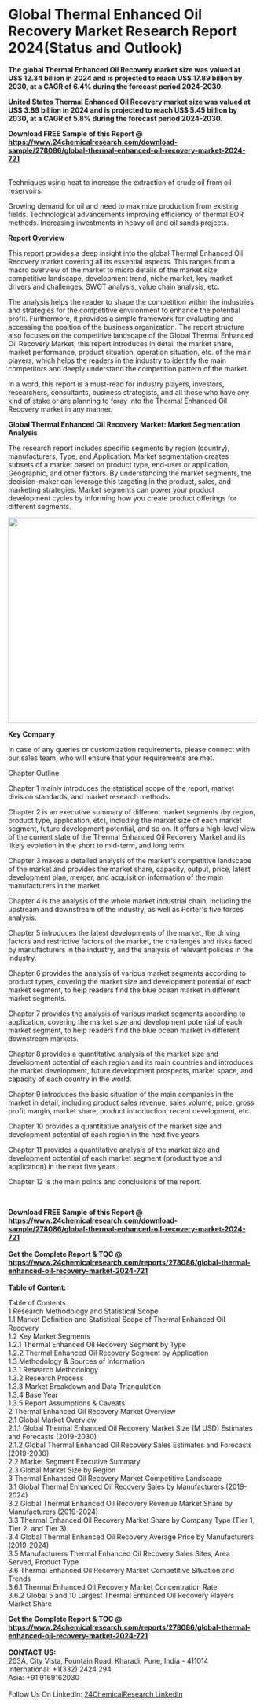 <h1>Global Thermal Enhanced Oil Recovery Market Research Report 2024(Status and Outlook)</h1><p><strong>The global Thermal Enhanced Oil Recovery market size was valued at US$ 12.34 billion in 2024 and is projected to reach US$ 17.89 billion by 2030, at a CAGR of 6.4% during the forecast period 2024-2030.</strong></p><p>
</p><p>
<strong>United States Thermal Enhanced Oil Recovery market size was valued at US$ 3.89 billion in 2024 and is projected to reach US$ 5.45 billion by 2030, at a CAGR of 5.8% during the forecast period 2024-2030.</strong></p><div><b>Download FREE Sample of this Report @ 
            <a href="https://www.24chemicalresearch.com/download-sample/278086/global-thermal-enhanced-oil-recovery-market-2024-721">
            https://www.24chemicalresearch.com/download-sample/278086/global-thermal-enhanced-oil-recovery-market-2024-721</a></b></div><br><p>
</p><p>
Techniques using heat to increase the extraction of crude oil from oil reservoirs.</p><p>
</p><p>
Growing demand for oil and need to maximize production from existing fields. Technological advancements improving efficiency of thermal EOR methods. Increasing investments in heavy oil and oil sands projects.</p><p>
</p><p>
<strong>Report Overview</strong></p><p>
</p><p>
This report provides a deep insight into the global Thermal Enhanced Oil Recovery market covering all its essential aspects. This ranges from a macro overview of the market to micro details of the market size, competitive landscape, development trend, niche market, key market drivers and challenges, SWOT analysis, value chain analysis, etc.</p><p>
The analysis helps the reader to shape the competition within the industries and strategies for the competitive environment to enhance the potential profit. Furthermore, it provides a simple framework for evaluating and accessing the position of the business organization. The report structure also focuses on the competitive landscape of the Global Thermal Enhanced Oil Recovery Market, this report introduces in detail the market share, market performance, product situation, operation situation, etc. of the main players, which helps the readers in the industry to identify the main competitors and deeply understand the competition pattern of the market.</p><p>
In a word, this report is a must-read for industry players, investors, researchers, consultants, business strategists, and all those who have any kind of stake or are planning to foray into the Thermal Enhanced Oil Recovery market in any manner.</p><p>
<strong>Global Thermal Enhanced Oil Recovery Market: Market Segmentation Analysis</strong></p><p>
The research report includes specific segments by region (country), manufacturers, Type, and Application. Market segmentation creates subsets of a market based on product type, end-user or application, Geographic, and other factors. By understanding the market segments, the decision-maker can leverage this targeting in the product, sales, and marketing strategies. Market segments can power your product development cycles by informing how you create product offerings for different segments.</p><p>
</p><p><img alt="" src="https://24chemicalresearch.com/assets/report-images/GlobalThermalEnhancedOilRecoveryMarket.png" style="height:418px; width:731px"></p><p>
<strong>Key Company</strong></p><p>
</p><p>
</p><p>
</p><p>
</p><p>
</p><p>
</p><p>
In case of any queries or customization requirements, please connect with our sales team, who will ensure that your requirements are met.</p><p>
Chapter Outline</p><p>
Chapter 1 mainly introduces the statistical scope of the report, market division standards, and market research methods.</p><p>
</p><p>
Chapter 2 is an executive summary of different market segments (by region, product type, application, etc), including the market size of each market segment, future development potential, and so on. It offers a high-level view of the current state of the Thermal Enhanced Oil Recovery Market and its likely evolution in the short to mid-term, and long term.</p><p>
</p><p>
Chapter 3 makes a detailed analysis of the market's competitive landscape of the market and provides the market share, capacity, output, price, latest development plan, merger, and acquisition information of the main manufacturers in the market.</p><p>
</p><p>
Chapter 4 is the analysis of the whole market industrial chain, including the upstream and downstream of the industry, as well as Porter's five forces analysis.</p><p>
</p><p>
Chapter 5 introduces the latest developments of the market, the driving factors and restrictive factors of the market, the challenges and risks faced by manufacturers in the industry, and the analysis of relevant policies in the industry.</p><p>
</p><p>
Chapter 6 provides the analysis of various market segments according to product types, covering the market size and development potential of each market segment, to help readers find the blue ocean market in different market segments.</p><p>
</p><p>
Chapter 7 provides the analysis of various market segments according to application, covering the market size and development potential of each market segment, to help readers find the blue ocean market in different downstream markets.</p><p>
</p><p>
Chapter 8 provides a quantitative analysis of the market size and development potential of each region and its main countries and introduces the market development, future development prospects, market space, and capacity of each country in the world.</p><p>
</p><p>
Chapter 9 introduces the basic situation of the main companies in the market in detail, including product sales revenue, sales volume, price, gross profit margin, market share, product introduction, recent development, etc.</p><p>
</p><p>
Chapter 10 provides a quantitative analysis of the market size and development potential of each region in the next five years.</p><p>
</p><p>
Chapter 11 provides a quantitative analysis of the market size and development potential of each market segment (product type and application) in the next five years.</p><p>
</p><p>
Chapter 12 is the main points and conclusions of the report.</p><p>
 </p><div><b>Download FREE Sample of this Report @ 
            <a href="https://www.24chemicalresearch.com/download-sample/278086/global-thermal-enhanced-oil-recovery-market-2024-721">
            https://www.24chemicalresearch.com/download-sample/278086/global-thermal-enhanced-oil-recovery-market-2024-721</a></b></div><br><div><b>Get the Complete Report & TOC @ 
            <a href="https://www.24chemicalresearch.com/reports/278086/global-thermal-enhanced-oil-recovery-market-2024-721">
            https://www.24chemicalresearch.com/reports/278086/global-thermal-enhanced-oil-recovery-market-2024-721</a></b></div><br>
            <b>Table of Content:</b><p>Table of Contents<br />
1 Research Methodology and Statistical Scope<br />
1.1 Market Definition and Statistical Scope of Thermal Enhanced Oil Recovery<br />
1.2 Key Market Segments<br />
1.2.1 Thermal Enhanced Oil Recovery Segment by Type<br />
1.2.2 Thermal Enhanced Oil Recovery Segment by Application<br />
1.3 Methodology & Sources of Information<br />
1.3.1 Research Methodology<br />
1.3.2 Research Process<br />
1.3.3 Market Breakdown and Data Triangulation<br />
1.3.4 Base Year<br />
1.3.5 Report Assumptions & Caveats<br />
2 Thermal Enhanced Oil Recovery Market Overview<br />
2.1 Global Market Overview<br />
2.1.1 Global Thermal Enhanced Oil Recovery Market Size (M USD) Estimates and Forecasts (2019-2030)<br />
2.1.2 Global Thermal Enhanced Oil Recovery Sales Estimates and Forecasts (2019-2030)<br />
2.2 Market Segment Executive Summary<br />
2.3 Global Market Size by Region<br />
3 Thermal Enhanced Oil Recovery Market Competitive Landscape<br />
3.1 Global Thermal Enhanced Oil Recovery Sales by Manufacturers (2019-2024)<br />
3.2 Global Thermal Enhanced Oil Recovery Revenue Market Share by Manufacturers (2019-2024)<br />
3.3 Thermal Enhanced Oil Recovery Market Share by Company Type (Tier 1, Tier 2, and Tier 3)<br />
3.4 Global Thermal Enhanced Oil Recovery Average Price by Manufacturers (2019-2024)<br />
3.5 Manufacturers Thermal Enhanced Oil Recovery Sales Sites, Area Served, Product Type<br />
3.6 Thermal Enhanced Oil Recovery Market Competitive Situation and Trends<br />
3.6.1 Thermal Enhanced Oil Recovery Market Concentration Rate<br />
3.6.2 Global 5 and 10 Largest Thermal Enhanced Oil Recovery Players Market Share </p><div><b>Get the Complete Report & TOC @ 
            <a href="https://www.24chemicalresearch.com/reports/278086/global-thermal-enhanced-oil-recovery-market-2024-721">
            https://www.24chemicalresearch.com/reports/278086/global-thermal-enhanced-oil-recovery-market-2024-721</a></b></div><br><b>CONTACT US:</b><br>
            203A, City Vista, Fountain Road, Kharadi, Pune, India - 411014<br>
            International: +1(332) 2424 294<br>
            Asia: +91 9169162030 <br><br>
            Follow Us On LinkedIn: <a href="https://www.linkedin.com/company/24chemicalresearch/">24ChemicalResearch LinkedIn</a>